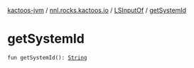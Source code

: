 [kactoos-jvm](../../index.md) / [nnl.rocks.kactoos.io](../index.md) / [LSInputOf](index.md) / [getSystemId](./get-system-id.md)

# getSystemId

`fun getSystemId(): `[`String`](https://kotlinlang.org/api/latest/jvm/stdlib/kotlin/-string/index.html)